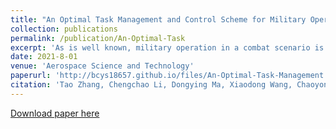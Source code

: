 ```yaml
---
title: "An Optimal Task Management and Control Scheme for Military Operations with Dynamic Game Strategy"
collection: publications
permalink: /publication/An-Optimal-Task
excerpt: 'As is well known, military operation in a combat scenario is extremely intricate and often prone to optimal and real-time decisions. In this paper, we study task management and control problem for military operations with a dynamic game strategy. Toward this, the underlying problem is modeled by a matrix game scheme with performance index defined for both parties. Then, we proceed to present a fast and optimal search algorithm, inspired by graph theory and Kuhn-Munkres algorithm, to solve dimension explosion problem inherent with matrix game scheme and retrieve the optimal solution for each combat entity. Simulation results verified the effectiveness of the proposed scheme.'
date: 2021-8-01
venue: 'Aerospace Science and Technology'
paperurl: 'http://bcys18657.github.io/files/An-Optimal-Task-Management.pdf'
citation: 'Tao Zhang, Chengchao Li, Dongying Ma, Xiaodong Wang, Chaoyong Li. (2021).'
---
```


[Download paper here](http://bcys18657.github.io/files/An-Optimal-Task-Management.pdf)
